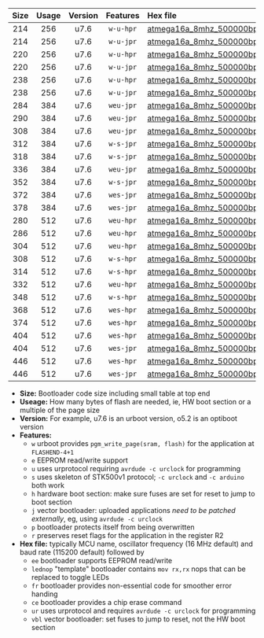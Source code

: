 |Size|Usage|Version|Features|Hex file|
|:-:|:-:|:-:|:-:|:--|
|214|256|u7.6|`w-u-hpr`|[atmega16a_8mhz_500000bps_ur.hex](https://raw.githubusercontent.com/stefanrueger/urboot/main//atmega16a_8mhz_500000bps_ur.hex)|
|214|256|u7.6|`w-u-jpr`|[atmega16a_8mhz_500000bps_ur_vbl.hex](https://raw.githubusercontent.com/stefanrueger/urboot/main//atmega16a_8mhz_500000bps_ur_vbl.hex)|
|220|256|u7.6|`w-u-hpr`|[atmega16a_8mhz_500000bps_lednop_ur.hex](https://raw.githubusercontent.com/stefanrueger/urboot/main//atmega16a_8mhz_500000bps_lednop_ur.hex)|
|220|256|u7.6|`w-u-jpr`|[atmega16a_8mhz_500000bps_lednop_ur_vbl.hex](https://raw.githubusercontent.com/stefanrueger/urboot/main//atmega16a_8mhz_500000bps_lednop_ur_vbl.hex)|
|238|256|u7.6|`w-u-hpr`|[atmega16a_8mhz_500000bps_lednop_fr_ur.hex](https://raw.githubusercontent.com/stefanrueger/urboot/main//atmega16a_8mhz_500000bps_lednop_fr_ur.hex)|
|238|256|u7.6|`w-u-jpr`|[atmega16a_8mhz_500000bps_lednop_fr_ur_vbl.hex](https://raw.githubusercontent.com/stefanrueger/urboot/main//atmega16a_8mhz_500000bps_lednop_fr_ur_vbl.hex)|
|284|384|u7.6|`weu-jpr`|[atmega16a_8mhz_500000bps_ee_ur_vbl.hex](https://raw.githubusercontent.com/stefanrueger/urboot/main//atmega16a_8mhz_500000bps_ee_ur_vbl.hex)|
|290|384|u7.6|`weu-jpr`|[atmega16a_8mhz_500000bps_ee_lednop_ur_vbl.hex](https://raw.githubusercontent.com/stefanrueger/urboot/main//atmega16a_8mhz_500000bps_ee_lednop_ur_vbl.hex)|
|308|384|u7.6|`weu-jpr`|[atmega16a_8mhz_500000bps_ee_lednop_fr_ur_vbl.hex](https://raw.githubusercontent.com/stefanrueger/urboot/main//atmega16a_8mhz_500000bps_ee_lednop_fr_ur_vbl.hex)|
|312|384|u7.6|`w-s-jpr`|[atmega16a_8mhz_500000bps_vbl.hex](https://raw.githubusercontent.com/stefanrueger/urboot/main//atmega16a_8mhz_500000bps_vbl.hex)|
|318|384|u7.6|`w-s-jpr`|[atmega16a_8mhz_500000bps_lednop_vbl.hex](https://raw.githubusercontent.com/stefanrueger/urboot/main//atmega16a_8mhz_500000bps_lednop_vbl.hex)|
|336|384|u7.6|`weu-jpr`|[atmega16a_8mhz_500000bps_ee_lednop_fr_ce_ur_vbl.hex](https://raw.githubusercontent.com/stefanrueger/urboot/main//atmega16a_8mhz_500000bps_ee_lednop_fr_ce_ur_vbl.hex)|
|352|384|u7.6|`w-s-jpr`|[atmega16a_8mhz_500000bps_lednop_fr_vbl.hex](https://raw.githubusercontent.com/stefanrueger/urboot/main//atmega16a_8mhz_500000bps_lednop_fr_vbl.hex)|
|372|384|u7.6|`wes-jpr`|[atmega16a_8mhz_500000bps_ee_vbl.hex](https://raw.githubusercontent.com/stefanrueger/urboot/main//atmega16a_8mhz_500000bps_ee_vbl.hex)|
|378|384|u7.6|`wes-jpr`|[atmega16a_8mhz_500000bps_ee_lednop_vbl.hex](https://raw.githubusercontent.com/stefanrueger/urboot/main//atmega16a_8mhz_500000bps_ee_lednop_vbl.hex)|
|280|512|u7.6|`weu-hpr`|[atmega16a_8mhz_500000bps_ee_ur.hex](https://raw.githubusercontent.com/stefanrueger/urboot/main//atmega16a_8mhz_500000bps_ee_ur.hex)|
|286|512|u7.6|`weu-hpr`|[atmega16a_8mhz_500000bps_ee_lednop_ur.hex](https://raw.githubusercontent.com/stefanrueger/urboot/main//atmega16a_8mhz_500000bps_ee_lednop_ur.hex)|
|304|512|u7.6|`weu-hpr`|[atmega16a_8mhz_500000bps_ee_lednop_fr_ur.hex](https://raw.githubusercontent.com/stefanrueger/urboot/main//atmega16a_8mhz_500000bps_ee_lednop_fr_ur.hex)|
|308|512|u7.6|`w-s-hpr`|[atmega16a_8mhz_500000bps.hex](https://raw.githubusercontent.com/stefanrueger/urboot/main//atmega16a_8mhz_500000bps.hex)|
|314|512|u7.6|`w-s-hpr`|[atmega16a_8mhz_500000bps_lednop.hex](https://raw.githubusercontent.com/stefanrueger/urboot/main//atmega16a_8mhz_500000bps_lednop.hex)|
|332|512|u7.6|`weu-hpr`|[atmega16a_8mhz_500000bps_ee_lednop_fr_ce_ur.hex](https://raw.githubusercontent.com/stefanrueger/urboot/main//atmega16a_8mhz_500000bps_ee_lednop_fr_ce_ur.hex)|
|348|512|u7.6|`w-s-hpr`|[atmega16a_8mhz_500000bps_lednop_fr.hex](https://raw.githubusercontent.com/stefanrueger/urboot/main//atmega16a_8mhz_500000bps_lednop_fr.hex)|
|368|512|u7.6|`wes-hpr`|[atmega16a_8mhz_500000bps_ee.hex](https://raw.githubusercontent.com/stefanrueger/urboot/main//atmega16a_8mhz_500000bps_ee.hex)|
|374|512|u7.6|`wes-hpr`|[atmega16a_8mhz_500000bps_ee_lednop.hex](https://raw.githubusercontent.com/stefanrueger/urboot/main//atmega16a_8mhz_500000bps_ee_lednop.hex)|
|404|512|u7.6|`wes-hpr`|[atmega16a_8mhz_500000bps_ee_lednop_fr.hex](https://raw.githubusercontent.com/stefanrueger/urboot/main//atmega16a_8mhz_500000bps_ee_lednop_fr.hex)|
|404|512|u7.6|`wes-jpr`|[atmega16a_8mhz_500000bps_ee_lednop_fr_vbl.hex](https://raw.githubusercontent.com/stefanrueger/urboot/main//atmega16a_8mhz_500000bps_ee_lednop_fr_vbl.hex)|
|446|512|u7.6|`wes-hpr`|[atmega16a_8mhz_500000bps_ee_lednop_fr_ce.hex](https://raw.githubusercontent.com/stefanrueger/urboot/main//atmega16a_8mhz_500000bps_ee_lednop_fr_ce.hex)|
|446|512|u7.6|`wes-jpr`|[atmega16a_8mhz_500000bps_ee_lednop_fr_ce_vbl.hex](https://raw.githubusercontent.com/stefanrueger/urboot/main//atmega16a_8mhz_500000bps_ee_lednop_fr_ce_vbl.hex)|

- **Size:** Bootloader code size including small table at top end
- **Useage:** How many bytes of flash are needed, ie, HW boot section or a multiple of the page size
- **Version:** For example, u7.6 is an urboot version, o5.2 is an optiboot version
- **Features:**
  + `w` urboot provides `pgm_write_page(sram, flash)` for the application at `FLASHEND-4+1`
  + `e` EEPROM read/write support
  + `u` uses urprotocol requiring `avrdude -c urclock` for programming
  + `s` uses skeleton of STK500v1 protocol; `-c urclock` and `-c arduino` both work
  + `h` hardware boot section: make sure fuses are set for reset to jump to boot section
  + `j` vector bootloader: uploaded applications *need to be patched externally*, eg, using `avrdude -c urclock`
  + `p` bootloader protects itself from being overwritten
  + `r` preserves reset flags for the application in the register R2
- **Hex file:** typically MCU name, oscillator frequency (16 MHz default) and baud rate (115200 default) followed by
  + `ee` bootloader supports EEPROM read/write
  + `lednop` "template" bootloader contains `mov rx,rx` nops that can be replaced to toggle LEDs
  + `fr` bootloader provides non-essential code for smoother error handing
  + `ce` bootloader provides a chip erase command
  + `ur` uses urprotocol and requires `avrdude -c urclock` for programming
  + `vbl` vector bootloader: set fuses to jump to reset, not the HW boot section
